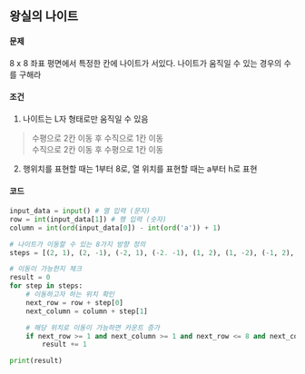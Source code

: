 ## 왕실의 나이트

#### 문제

8 x 8 좌표 평면에서 특정한 칸에 나이트가 서있다. 나이트가 움직일 수 있는 경우의 수를 구해라

#### 조건
1. 나이트는 L자 형태로만 움직일 수 있음
> 수평으로 2칸 이동 후 수직으로 1칸 이동  
> 수직으로 2칸 이동 후 수평으로 1칸 이동

2. 행위치를 표현할 때는 1부터 8로, 열 위치를 표현할 때는 a부터 h로 표현  

#### 코드

```python
input_data = input() # 열 입력 (문자)
row = int(input_data[1]) # 행 입력 (숫자)
column = int(ord(input_data[0]) - int(ord('a')) + 1)

# 나이트가 이동할 수 있는 8가지 방향 정의
steps = [(2, 1), (2, -1), (-2, 1), (-2. -1), (1, 2), (1, -2), (-1, 2),(-1, -2)]

# 이동이 가능한지 체크
result = 0
for step in steps:
    # 이동하고자 하는 위치 확인
    next_row = row + step[0]
    next_column = column + step[1]

    # 해당 위치로 이동이 가능하면 카운트 증가
    if next_row >= 1 and next_column >= 1 and next_row <= 8 and next_column <= 8:
        result += 1

print(result)
```
